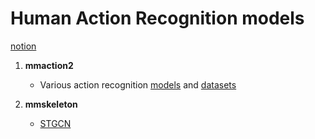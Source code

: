 # Human Action Recognition models
[notion](https://choiw.notion.site/Human-Action-Recognition-2acc62be5d964d41af1513ba6136a873)

1. **mmaction2**
   - Various action recognition [models](https://github.com/open-mmlab/mmaction2/blob/master/docs/benchmark.md) and [datasets](https://github.com/open-mmlab/mmaction2/blob/master/docs/supported_datasets.md)
    
2. **mmskeleton**
   - [STGCN](https://github.com/open-mmlab/mmskeleton/blob/master/doc/START_RECOGNITION.m)
